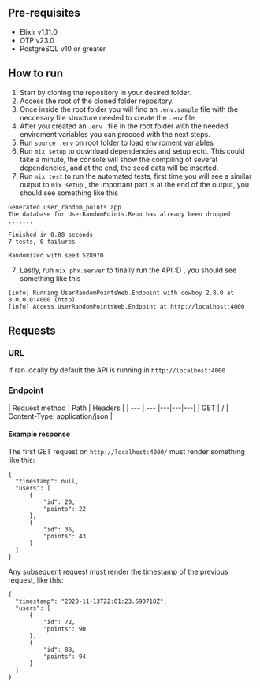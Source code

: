## Pre-requisites
  - Elixir v1.11.0
  - OTP v23.0
  - PostgreSQL v10 or greater

## How to run
1. Start by cloning the repository in your desired folder.
2. Access the root of the cloned folder repository.
3. Once inside the root folder you will find an ```.env.sample``` file with the neccesary file structure needed to create the ```.env``` file
4. After you created an ```.env ``` file in the root folder with the needed enviroment variables you can procced with the next steps.
5. Run ```source .env``` on root folder to load enviroment variables
6. Run ```mix setup``` to download dependencies and setup ecto. This could take a minute, the console will show the compiling of several dependencies, and at the end, the seed data will be inserted.
7. Run ```mix test``` to run the automated tests, first time you will see a similar output to ```mix setup``` , the important part is at the end of the output, you should see something like this
```
Generated user_random_points app
The database for UserRandomPoints.Repo has already been dropped
.......

Finished in 0.08 seconds
7 tests, 0 failures

Randomized with seed 528970
```

7. Lastly, run ```mix phx.server``` to finally run the API :D , you should see something like this
```
[info] Running UserRandomPointsWeb.Endpoint with cowboy 2.8.0 at 0.0.0.0:4000 (http)
[info] Access UserRandomPointsWeb.Endpoint at http://localhost:4000
```

## Requests

### URL
If ran locally by default the API is running in ```http://localhost:4000```

### Endpoint

| Request method  | Path  | Headers  |
| --- | --- |---|---|---|
| GET  | / | Content-Type: application/json  | 

#### Example response
The first GET request on ```http://localhost:4000/``` must render something like this:
```
{
  "timestamp": null,
  "users": [
      {
          "id": 20,
          "points": 22
      },
      {
          "id": 36,
          "points": 43
      }
  ]
}
```
Any subsequent request must render the timestamp of the previous request, like this:
```
{
  "timestamp": "2020-11-13T22:01:23.690718Z",
  "users": [
      {
          "id": 72,
          "points": 90
      },
      {
          "id": 88,
          "points": 94
      }
  ]
}
```